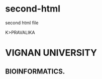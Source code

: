 # second-html
second html file<!DOCTYPE html>
<!DOCTYPE html>
<html>
<head>
<tittle>K>PRAVALIKA</tittle>
</head>
<body>

<h1>VIGNAN UNIVERSITY</h1>
<h2>BIOINFORMATICS.</h2>

</body>
</html>
